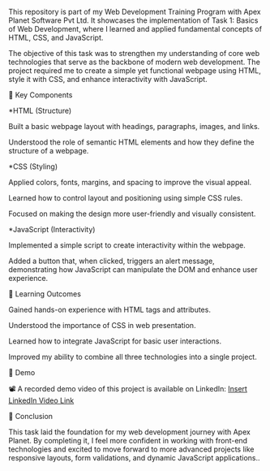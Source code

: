 This repository is part of my Web Development Training Program with Apex Planet Software Pvt Ltd. It showcases the implementation of Task 1: Basics of Web Development, where I learned and applied fundamental concepts of HTML, CSS, and JavaScript.

The objective of this task was to strengthen my understanding of core web technologies that serve as the backbone of modern web development. The project required me to create a simple yet functional webpage using HTML, style it with CSS, and enhance interactivity with JavaScript.

🔹 Key Components

*HTML (Structure)

Built a basic webpage layout with headings, paragraphs, images, and links.

Understood the role of semantic HTML elements and how they define the structure of a webpage.

*CSS (Styling)

Applied colors, fonts, margins, and spacing to improve the visual appeal.

Learned how to control layout and positioning using simple CSS rules.

Focused on making the design more user-friendly and visually consistent.

*JavaScript (Interactivity)

Implemented a simple script to create interactivity within the webpage.

Added a button that, when clicked, triggers an alert message, demonstrating how JavaScript can manipulate the DOM and enhance user experience.

🔹 Learning Outcomes

Gained hands-on experience with HTML tags and attributes.

Understood the importance of CSS in web presentation.

Learned how to integrate JavaScript for basic user interactions.

Improved my ability to combine all three technologies into a single project.

🔹 Demo

📽️ A recorded demo video of this project is available on LinkedIn: [Insert LinkedIn Video Link](https://www.linkedin.com/posts/prabu-k001_apexplanet-webdevelopment-html-activity-7366865593280499713-DyWO?utm_source=share&utm_medium=member_desktop&rcm=ACoAAFj7d1UBQLxRv7tOlEaIpLQM1ZAjvBNxdxA)

🔹 Conclusion

This task laid the foundation for my web development journey with Apex Planet. By completing it, I feel more confident in working with front-end technologies and excited to move forward to more advanced projects like responsive layouts, form validations, and dynamic JavaScript applications..
